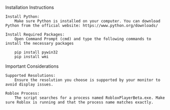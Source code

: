 Installation Instructions

    Install Python:
        Make sure Python is installed on your computer. You can download Python from the official website: https://www.python.org/downloads/

    Install Required Packages:
        Open Command Prompt (cmd) and type the following commands to install the necessary packages

        pip install pywin32
        pip install wmi

Important Considerations

    Supported Resolutions:
        Ensure the resolution you choose is supported by your monitor to avoid display issues.

    Roblox Process:
        The script searches for a process named RobloxPlayerBeta.exe. Make sure Roblox is running and that the process name matches exactly.
